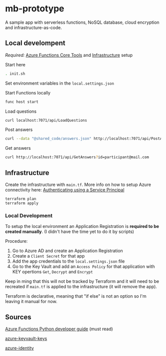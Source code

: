 # mb-prototype

A sample app with serverless functions, NoSQL database, cloud encryption and infrastructure-as-code.

## Local develompent

_Required:_ [Azure Functions Core Tools](https://github.com/Azure/azure-functions-core-tools) and [Infrastructure](#Infrastructure) setup

Start here

```sh
. init.sh
```

Set environment variables in the `local.settings.json`

Start Functions locally

```sh
func host start
```

Load questions

```sh
curl localhost:7071/api/LoadQuestions
```

Post answers

```sh
curl --data "@shared_code/answers.json" http://localhost:7071/api/PostAnswers
```

Get answers

```sh
curl http://localhost:7071/api/GetAnswers?id=participant@mail.com
```

## Infrastructure

Create the infrastructure with `main.tf`. More info on how to setup Azure connectivity here: [Authenticating using a Service Principal](https://www.terraform.io/docs/providers/azurerm/guides/service_principal_client_secret.html)

```
terraform plan
terraform apply
```

### Local Development 


To setup the local environment an Application Registration is **required to be created manually**. (I didn't have the time yet to do it by scripts)

Procedure:

1. Go to Azure AD and create an Application Registration
2. Create a `Client Secret` for that app
3. Add the app credentials to the `local.settings.json` file
4. Go to the Key Vault and add an `Access Policy` for that application with KEY opertions `Get`, `Decrypt` and `Encrypt`

Keep in ming that this will not be tracked by Terraform and it will need to be recreated if `main.tf` is applied to the infrastructure (it will remove the app).

Terraform is declarative, meaning that "if else" is not an option so I'm leaving it manual for now.

## Sources

[Azure Functions Python developer guide](https://docs.microsoft.com/en-us/azure/azure-functions/functions-reference-python) (must read)

[azure-keyvault-keys](https://pypi.org/project/azure-keyvault-keys/)

[azure-identity](https://github.com/Azure/azure-sdk-for-python/tree/master/sdk/identity/azure-identity)
